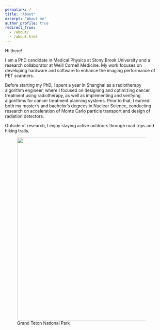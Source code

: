 ```yaml
---
permalink: /
title: "About"
excerpt: "About me"
author_profile: true
redirect_from: 
  - /about/
  - /about.html
---
```


Hi there! 

I am a PhD candidate in Medical Physics at Stony Brook University and a research collaborator at Weill Cornell Medicine. My work focuses on developing hardware and software to enhance the imaging performance of PET scanners.

Before starting my PhD, I spent a year in Shanghai as a radiotherapy algorithm engineer, where I focused on designing and optimizing cancer treatment using radiotherapy, as well as implementing and verifying algorithms for cancer treatment planning systems. Prior to that, I earned both my master’s and bachelor’s degrees in Nuclear Science, conducting research on acceleration of Monte Carlo particle transport and design of radiation detectors.

Outside of research, I enjoy staying active outdoors through road trips and hiking trails.



<!--Text

<figure>
  <img src="/wb/wbIdealHousing.jpg" width="600px" alt="">
  <figcaption>Grand Teton National Park
  </figcaption>
</figure>

<a href="/assets/images/climsim.png"><img src="/images/idealHousing.jpg" width="600px" alt=""> |Grand Teton National Park|

![wbIdealHousing.jpg](/images/wbIdealHousing.jpg)

![Alt text](https://github.com/wanbint/0/blob/master/wb/wbIdealHousing.jpg)

-->

<figure>
  <img src="https://github.com/wanbint/0/blob/master/wb/wbIdealHousing.jpg" width="600px" alt="">
  <figcaption>Grand Teton National Park
  </figcaption>
</figure>


